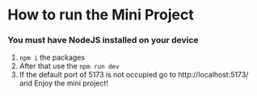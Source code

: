 # How to run the Mini Project

### You must have NodeJS installed on your device

1. `npm i` the packages
2. After that use the `npm run dev`
3. If the default port of 5173 is not occupied go to http://localhost:5173/ and Enjoy the mini project!
